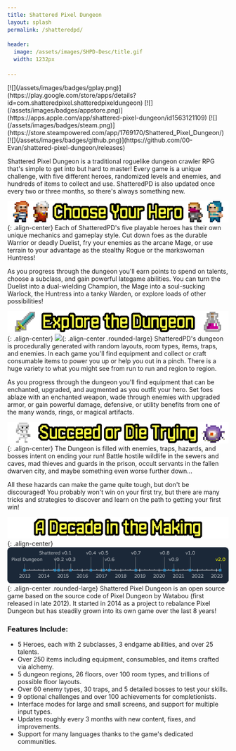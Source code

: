 ```yaml
---
title: Shattered Pixel Dungeon
layout: splash
permalink: /shatteredpd/

header:
  image: /assets/images/SHPD-Desc/title.gif
  width: 1232px

---
```


<div markdown="1" class="align-center" style="display: table">
[![](/assets/images/badges/gplay.png)](https://play.google.com/store/apps/details?id=com.shatteredpixel.shatteredpixeldungeon)
[![](/assets/images/badges/appstore.png)](https://apps.apple.com/app/shattered-pixel-dungeon/id1563121109)
[![](/assets/images/badges/steam.png)](https://store.steampowered.com/app/1769170/Shattered_Pixel_Dungeon/)
[![](/assets/images/badges/github.png)](https://github.com/00-Evan/shattered-pixel-dungeon/releases)
</div>

Shattered Pixel Dungeon is a traditional roguelike dungeon crawler RPG that's simple to get into but hard to master! Every game is a unique challenge, with five different heroes, randomized levels and enemies, and hundreds of items to collect and use. ShatteredPD is also updated once every two or three months, so there's always something new.

![](/assets/images/SHPD-Desc/choose-hero.png){: .align-center}
Each of ShatteredPD's five playable heroes has their own unique mechanics and gameplay style. Cut down foes as the durable Warrior or deadly Duelist, fry your enemies as the arcane Mage, or use terrain to your advantage as the stealthy Rogue or the markswoman Huntress!

As you progress through the dungeon you'll earn points to spend on talents, choose a subclass, and gain powerful lategame abilities. You can turn the Duelist into a dual-wielding Champion, the Mage into a soul-sucking Warlock, the Huntress into a tanky Warden, or explore loads of other possibilities!

![](/assets/images/SHPD-Desc/explore-dungeon.png){: .align-center}
![](/assets/images/SHPD-Desc/levelgen.gif){: .align-center .rounded-large}
ShatteredPD's dungeon is procedurally generated with random layouts, room types, items, traps, and enemies. In each game you'll find equipment and collect or craft consumable items to power you up or help you out in a pinch. There is a huge variety to what you might see from run to run and region to region.

As you progress through the dungeon you'll find equipment that can be enchanted, upgraded, and augmented as you outfit your hero. Set foes ablaze with an enchanted weapon, wade through enemies with upgraded armor, or gain powerful damage, defensive, or utility benefits from one of the many wands, rings, or magical artifacts.

![](/assets/images/SHPD-Desc/succeed-die.png){: .align-center}
The Dungeon is filled with enemies, traps, hazards, and bosses intent on ending your run! Battle hostile wildlife in the sewers and caves, mad thieves and guards in the prison, occult servants in the fallen dwarven city, and maybe something even worse further down...

All these hazards can make the game quite tough, but don't be discouraged! You probably won't win on your first try, but there are many tricks and strategies to discover and learn on the path to getting your first win!

![](/assets/images/SHPD-Desc/decade-making.png){: .align-center}
![](/assets/images/SHPD-Desc/timeline.png){: .align-center .rounded-large}
Shattered Pixel Dungeon is an open source game based on the source code of Pixel Dungeon by Watabou (first released in late 2012). It started in 2014 as a project to rebalance Pixel Dungeon but has steadily grown into its own game over the last 8 years!

### Features Include:
- 5 Heroes, each with 2 subclasses, 3 endgame abilities, and over 25 talents.
- Over 250 items including equipment, consumables, and items crafted via alchemy.
- 5 dungeon regions, 26 floors, over 100 room types, and trillions of possible floor layouts.
- Over 60 enemy types, 30 traps, and 5 detailed bosses to test your skills.
- 9 optional challenges and over 100 achievements for completionists.
- Interface modes for large and small screens, and support for multiple input types.
- Updates roughly every 3 months with new content, fixes, and improvements.
- Support for many languages thanks to the game's dedicated communities.